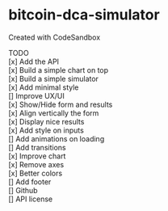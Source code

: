 # bitcoin-dca-simulator

Created with CodeSandbox

TODO  
[x] Add the API  
[x] Build a simple chart on top  
[x] Build a simple simulator  
[x] Add minimal style  
[] Improve UX/UI  
 [x] Show/Hide form and results  
 [x] Align vertically the form  
 [x] Display nice results  
 [x] Add style on inputs  
 [] Add animations on loading  
 [] Add transitions  
[x] Improve chart  
 [x] Remove axes  
 [x] Better colors  
[] Add footer  
 [] Github  
 [] API license

